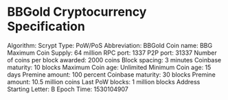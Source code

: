 BBGold Cryptocurrency Specification
===========================

Algorithm:                           Scrypt
Type:                                PoW/PoS
Abbreviation:                        BBGold
Coin name:                           BBG
Maximum Coin Supply:                 64 million
RPC port:                            1337
P2P port:                            31337
Number of coins per block awarded:   2000 coins
Block spacing:                       3 minutes
Coinbase maturity:                   10 blocks
Maximum Coin age:                    Unlimited
Minimum Coin age:                    15 days
Premine amount:                      100 percent
Coinbase maturity:                   30 blocks
Premine amount:                      10.5 million coins
Last PoW blocks:                     1 million blocks
Address Starting Letter:             B
Epoch Time:                          1530104907